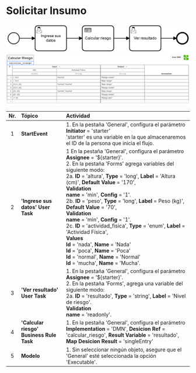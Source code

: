 # Solicitar Insumo

![BPMN Diagram](process.png)
![DMN Table](dmn.png)

|   Nr. | Tópico                            | Actividad                                                                                                                                                                                                                                                                                                                                                                                                                                                                                   |
| :---: | :---                              | :---                                                                                                                                                                                                                                                                                                                                                                                                                                                                                        |
|     1 | **StartEvent**                    | 1. En la pestaña 'General', configura el parámetro **Initiator** = 'starter'<br>'starter' es una variable en la que almacenaremos el ID de la persona que inicia el flujo.                                                                                                                                                                                                                                                                                                                                                                                                                |
|     2 | **'Ingrese sus datos' User Task** | 1 En la pestaña 'General', configura el parámetro **Assignee** = '${starter}'.<br>2. En la pestaña 'Forms' agrega variables del siguiente modo:<br>2a. **ID** = 'altura', **Type** = 'long', **Label** = 'Altura (cm)', **Default Value** = '170', <br> **Validation** <br> **name** = 'min', **Config** = '1'.  <br>2b. **ID** = 'peso', **Type** = 'long', **Label** = Peso (kg)', **Default Value** = '70', <br> **Validation** <br> **name** = 'min', **Config** = '1'. <br>2c. **ID** = 'actividad_fisica', **Type** = 'enum', **Label** = 'Actividad Física', <br> **Values** <br> **Id** = 'nada', **Name** = 'Nada' <br> **Id** = 'poca', **Name** = 'Poca' <br> **Id** = 'normal', **Name** = 'Normal' <br> **Id** = 'mucha', **Name** = 'Mucha'.                                                        |
|     3 | **'Ver resultado' User Task** | 1. En la pestaña 'General', configura el parámetro **Assignee** = '${starter}'.<br>2. En la pestaña 'Forms', agrega una variable del siguiente modo:<br>2a. **ID** = 'resultado', **Type** = 'string', **Label** = 'Nivel de riesgo'. <br> **Validation** <br> **name** = 'readonly'.                                                                                                                                                                                                    |
|     4 | **'Calcular riesgo' Business Rule Task** | 1. En la pestaña 'General', configura el parámetro **Implementation** = 'DMN', **Desicion Ref** = 'calcular_riesgo', **Result Variable** = 'resultado', **Map Desicion Result** = 'singleEntry' |
|     5 | **Modelo**         | 1. Sin seleccionar ningún objeto, asegure que el 'General' esté seleccionada la opción 'Executable'.                                                                                                                                                                                                                                                                                                                                                                                                                         |
